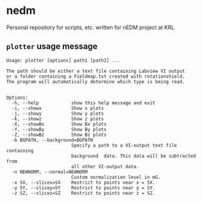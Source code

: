 nedm
====

Personal repository for scripts, etc. written for nEDM project at KRL

`plotter` usage message
-----------------------

    Usage: plotter [options] path1 [path2] ...

    The path should be either a text file containing Labview VI output
    or a folder containing a Fieldmap.txt created with rotationshield.
    The program will automatically determine which type is being read.


    Options:
      -h, --help            show this help message and exit
      -i, --showx           Show x plots
      -j, --showy           Show y plots
      -k, --showz           Show z plots
      -X, --showBx          Show Bx plots
      -Y, --showBy          Show By plots
      -Z, --showBz          Show Bz plots
      -b BGPATH, --background=BGPATH
                            Specify a path to a VI-output text file containing
                            background  data. This data will be subtracted from
                            all other VI-output data.
      -n NEWNORM, --normal=NEWNORM
                            Custom normalization level in mG.
      -x SX, --slicex=SX    Restrict to points near x = SX.
      -y SY, --slicey=SY    Restrict to points near y = SY.
      -z SZ, --slicez=SZ    Restrict to points near z = SZ.
